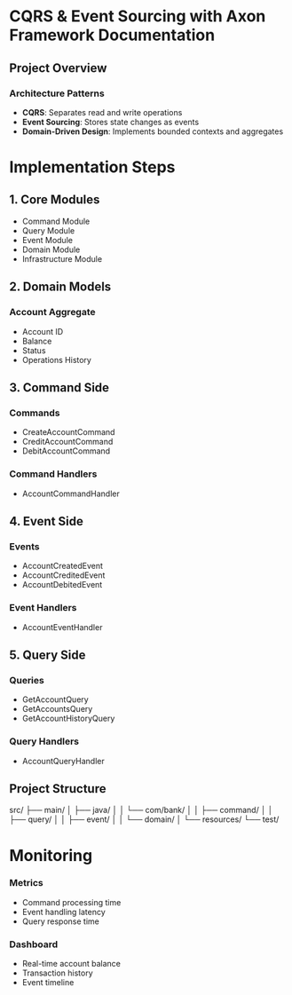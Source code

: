# CQRS & Event Sourcing with Axon Framework Documentation

## Project Overview

### Architecture Patterns
- **CQRS**: Separates read and write operations
- **Event Sourcing**: Stores state changes as events
- **Domain-Driven Design**: Implements bounded contexts and aggregates

# Implementation Steps

## 1. Core Modules
- Command Module
- Query Module
- Event Module
- Domain Module
- Infrastructure Module

## 2. Domain Models

### Account Aggregate
- Account ID
- Balance
- Status
- Operations History

## 3. Command Side

### Commands
- CreateAccountCommand
- CreditAccountCommand
- DebitAccountCommand
### Command Handlers
- AccountCommandHandler

## 4. Event Side

### Events
- AccountCreatedEvent
- AccountCreditedEvent
- AccountDebitedEvent

### Event Handlers
- AccountEventHandler

## 5. Query Side

### Queries
- GetAccountQuery
- GetAccountsQuery
- GetAccountHistoryQuery

### Query Handlers
- AccountQueryHandler

## Project Structure
src/
├── main/
│   ├── java/
│   │   └── com/bank/
│   │       ├── command/
│   │       ├── query/
│   │       ├── event/
│   │       └── domain/
│   └── resources/
└── test/
# Monitoring

### Metrics
- Command processing time
- Event handling latency
- Query response time

### Dashboard
- Real-time account balance
- Transaction history
- Event timeline
